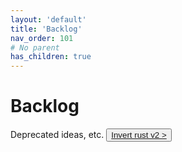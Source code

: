 ```yaml
---
layout: 'default'
title: 'Backlog'
nav_order: 101
# No parent
has_children: true
---
```


# Backlog

Deprecated ideas, etc.
<button class="btn btn-outline"><a href="/backlog/invert-rust-v2.md">Invert rust v2 ></a></button>
